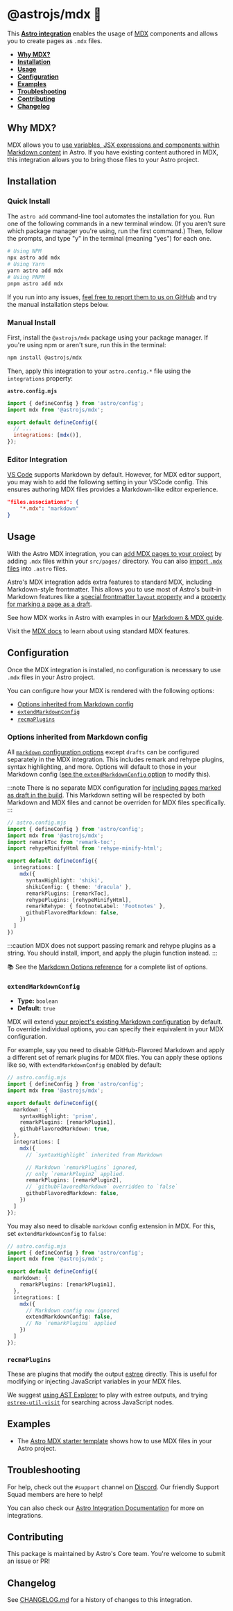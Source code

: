 # @astrojs/mdx 📝

This **[Astro integration][astro-integration]** enables the usage of [MDX](https://mdxjs.com/) components and allows you to create pages as `.mdx` files.

- <strong>[Why MDX?](#why-mdx)</strong>
- <strong>[Installation](#installation)</strong>
- <strong>[Usage](#usage)</strong>
- <strong>[Configuration](#configuration)</strong>
- <strong>[Examples](#examples)</strong>
- <strong>[Troubleshooting](#troubleshooting)</strong>
- <strong>[Contributing](#contributing)</strong>
- <strong>[Changelog](#changelog)</strong>

## Why MDX?

MDX allows you to [use variables, JSX expressions and components within Markdown content](https://docs.astro.build/en/guides/markdown-content/#mdx-only-features) in Astro. If you have existing content authored in MDX, this integration allows you to bring those files to your Astro project.

## Installation

### Quick Install

The `astro add` command-line tool automates the installation for you. Run one of the following commands in a new terminal window. (If you aren't sure which package manager you're using, run the first command.) Then, follow the prompts, and type "y" in the terminal (meaning "yes") for each one.

```sh
# Using NPM
npx astro add mdx
# Using Yarn
yarn astro add mdx
# Using PNPM
pnpm astro add mdx
```

If you run into any issues, [feel free to report them to us on GitHub](https://github.com/withastro/astro/issues) and try the manual installation steps below.

### Manual Install

First, install the `@astrojs/mdx` package using your package manager. If you're using npm or aren't sure, run this in the terminal:

```sh
npm install @astrojs/mdx
```

Then, apply this integration to your `astro.config.*` file using the `integrations` property:

**`astro.config.mjs`**

```js
import { defineConfig } from 'astro/config';
import mdx from '@astrojs/mdx';

export default defineConfig({
  // ...
  integrations: [mdx()],
});
```

### Editor Integration

[VS Code](https://code.visualstudio.com/) supports Markdown by default. However, for MDX editor support, you may wish to add the following setting in your VSCode config. This ensures authoring MDX files provides a Markdown-like editor experience.

```json title=".vscode/settings.json"
"files.associations": {
    "*.mdx": "markdown"
}
```

## Usage

With the Astro MDX integration, you can [add MDX pages to your project](/en/guides/markdown-content/#markdown-and-mdx-pages) by adding `.mdx` files within your `src/pages/` directory. You can also [import `.mdx` files](https://docs.astro.build/en/guides/markdown-content/#importing-markdown) into `.astro` files. 

Astro's MDX integration adds extra features to standard MDX, including Markdown-style frontmatter. This allows you to use most of Astro's built-in Markdown features like a [special frontmatter `layout` property](https://docs.astro.build/en/guides/markdown-content/#frontmatter-layout) and a [property for marking a page as a draft](https://docs.astro.build/en/guides/markdown-content/#draft-pages).

See how MDX works in Astro with examples in our [Markdown & MDX guide](https://docs.astro.build/en/guides/markdown-content/).

Visit the [MDX docs](https://mdxjs.com/docs/what-is-mdx/) to learn about using standard MDX features.

## Configuration

Once the MDX integration is installed, no configuration is necessary to use `.mdx` files in your Astro project.

You can configure how your MDX is rendered with the following options:

- [Options inherited from Markdown config](#options-inherited-from-markdown-config)
- [`extendMarkdownConfig`](#extendmarkdownconfig)
- [`recmaPlugins`](#recmaplugins)

### Options inherited from Markdown config

All [`markdown` configuration options](https://docs.astro.build/en/reference/configuration-reference/#markdown-options) except `drafts` can be configured separately in the MDX integration. This includes remark and rehype plugins, syntax highlighting, and more. Options will default to those in your Markdown config ([see the `extendMarkdownConfig` option](#extendmarkdownconfig) to modify this).

:::note
There is no separate MDX configuration for [including pages marked as draft in the build](https://docs.astro.build/en/reference/configuration-reference/#markdowndrafts). This Markdown setting will be respected by both Markdown and MDX files and cannot be overriden for MDX files specifically.
:::

```ts
// astro.config.mjs
import { defineConfig } from 'astro/config';
import mdx from '@astrojs/mdx';
import remarkToc from 'remark-toc';
import rehypeMinifyHtml from 'rehype-minify-html';

export default defineConfig({
  integrations: [
    mdx({
      syntaxHighlight: 'shiki',
      shikiConfig: { theme: 'dracula' },
      remarkPlugins: [remarkToc],
      rehypePlugins: [rehypeMinifyHtml],
      remarkRehype: { footnoteLabel: 'Footnotes' },
      githubFlavoredMarkdown: false,
    })
  ]
})
```

:::caution
MDX does not support passing remark and rehype plugins as a string. You should install, import, and apply the plugin function instead.
:::

📚 See the [Markdown Options reference](https://docs.astro.build/en/reference/configuration-reference/#markdown-options) for a complete list of options.

### `extendMarkdownConfig`

- **Type:** `boolean`
- **Default:** `true`

MDX will extend [your project's existing Markdown configuration](https://docs.astro.build/en/reference/configuration-reference/#markdown-options) by default. To override individual options, you can specify their equivalent in your MDX configuration.

For example, say you need to disable GitHub-Flavored Markdown and apply a different set of remark plugins for MDX files. You can apply these options like so, with `extendMarkdownConfig` enabled by default:

```ts
// astro.config.mjs
import { defineConfig } from 'astro/config';
import mdx from '@astrojs/mdx';

export default defineConfig({
  markdown: {
    syntaxHighlight: 'prism',
    remarkPlugins: [remarkPlugin1],
    githubFlavoredMarkdown: true,
  },
  integrations: [
    mdx({
      // `syntaxHighlight` inherited from Markdown

      // Markdown `remarkPlugins` ignored,
      // only `remarkPlugin2` applied.
      remarkPlugins: [remarkPlugin2],
      // `githubFlavoredMarkdown` overridden to `false`
      githubFlavoredMarkdown: false,
    })
  ]
});
```

You may also need to disable `markdown` config extension in MDX. For this, set `extendMarkdownConfig` to `false`:

```ts
// astro.config.mjs
import { defineConfig } from 'astro/config';
import mdx from '@astrojs/mdx';

export default defineConfig({
  markdown: {
    remarkPlugins: [remarkPlugin1],
  },
  integrations: [
    mdx({
      // Markdown config now ignored
      extendMarkdownConfig: false,
      // No `remarkPlugins` applied
    })
  ]
});
```

### `recmaPlugins`

These are plugins that modify the output [estree](https://github.com/estree/estree) directly. This is useful for modifying or injecting JavaScript variables in your MDX files.

We suggest [using AST Explorer](https://astexplorer.net/) to play with estree outputs, and trying [`estree-util-visit`](https://unifiedjs.com/explore/package/estree-util-visit/) for searching across JavaScript nodes.

## Examples

*   The [Astro MDX starter template](https://github.com/withastro/astro/tree/latest/examples/with-mdx) shows how to use MDX files in your Astro project.

## Troubleshooting

For help, check out the `#support` channel on [Discord](https://astro.build/chat). Our friendly Support Squad members are here to help!

You can also check our [Astro Integration Documentation][astro-integration] for more on integrations.

## Contributing

This package is maintained by Astro's Core team. You're welcome to submit an issue or PR!

## Changelog

See [CHANGELOG.md](https://github.com/withastro/astro/tree/main/packages/integrations/mdx/CHANGELOG.md) for a history of changes to this integration.

[astro-integration]: /en/guides/integrations-guide/

[astro-ui-frameworks]: /en/core-concepts/framework-components/#using-framework-components
